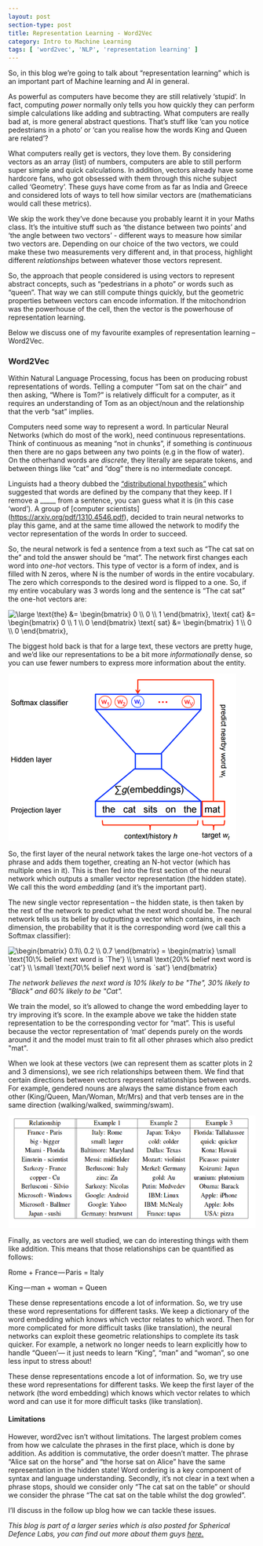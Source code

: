 ```yaml
---
layout: post
section-type: post
title: Representation Learning - Word2Vec
category: Intro to Machine Learning
tags: [ 'word2vec', 'NLP', 'representation learning' ]
---
```



So, in this blog we’re going to talk about “representation learning” which is an important part of Machine learning and AI in general.  

As powerful as computers have become they are still relatively ‘stupid’. In fact, computing *power* normally only tells you how quickly they can perform simple calculations like adding and subtracting. What computers are really bad at, is more general abstract questions. That’s stuff like ‘can you notice pedestrians in a photo’ or ‘can you realise how the words King and Queen are related’?

What computers really get is vectors, they love them. By considering vectors as an array (list) of numbers, computers are able to still perform super simple and quick calculations. In addition, vectors already have some hardcore fans, who got obsessed with them through this niche subject called ‘Geometry’. These guys have come from as far as India and Greece and considered lots of ways to tell how similar vectors are (mathematicians would call these metrics).

We skip the work they’ve done because you probably learnt it in your Maths class. It’s the intuitive stuff such as ‘the distance between two points’ and ‘the angle between two vectors’ - different ways to measure how similar two vectors are. Depending on our choice of the two vectors, we could make these two measurements very different and, in that process, highlight different *relationships* between whatever those vectors represent.

So, the approach that people considered is using vectors to represent abstract concepts, such as “pedestrians in a photo” or words such as “queen”. That way we can still compute things quickly, but the geometric properties between vectors can encode information. If the mitochondrion was the powerhouse of the cell, then the vector is the powerhouse of representation learning.

Below we discuss one of my favourite examples of representation learning – Word2Vec.

### Word2Vec

Within Natural Language Processing, focus has been on producing robust representations of words. Telling a computer “Tom sat on the chair” and then asking, “Where is Tom?” is relatively difficult for a computer, as it requires an understanding of Tom as an object/noun and the relationship that the verb “sat” implies.

Computers need some way to represent a word. In particular Neural Networks (which do most of the work), need continuous representations. Think of continuous as meaning “not in chunks”, if something is *continuous* then there are no gaps between any two points (e.g in the flow of water). On the otherhand words are *discrete*, they literally are separate tokens, and between things like “cat” and “dog” there is no intermediate concept.

Linguists had a theory dubbed the [“distributional hypothesis”](https://en.wikipedia.org/wiki/Distributional_semantics#Distributional_hypothesis) which suggested that words are defined by the company that they keep. If I remove a _____ from a sentence, you can guess what it is (in this case ‘word’).  A group of [computer scientists] (https://arxiv.org/pdf/1310.4546.pdf), decided to train neural networks to play this game, and at the same time allowed the network to modify the vector representation of the words In order to succeed.  

So, the neural network is fed a sentence from a text such as “The cat sat on the” and told the answer should be “mat”. The network first changes each word into *one-hot* vectors. This type of vector is a form of index, and is filled with N zeros, where N is the number of words in the entire vocabulary. The zero which corresponds to the desired word is flipped to a one. So, if my entire vocabulary was 3 words long and the sentence is “The cat sat” the one-hot vectors are:

<img src="https://latex.codecogs.com/gif.latex?\dpi{120}&space;\bg_white&space;\large&space;\text{the}&space;&=&space;\begin{bmatrix}&space;0&space;\\&space;0&space;\\&space;1&space;\end{bmatrix},&space;\text{&space;cat}&space;&=&space;\begin{bmatrix}&space;0&space;\\&space;1&space;\\&space;0&space;\end{bmatrix}&space;\text{&space;sat}&space;&=&space;\begin{bmatrix}&space;1&space;\\&space;0&space;\\&space;0&space;\end{bmatrix}," title="\large \text{the} &= \begin{bmatrix} 0 \\ 0 \\ 1 \end{bmatrix}, \text{ cat} &= \begin{bmatrix} 0 \\ 1 \\ 0 \end{bmatrix} \text{ sat} &= \begin{bmatrix} 1 \\ 0 \\ 0 \end{bmatrix}," />

The biggest hold back is that for a large text, these vectors are pretty huge, and we’d like our representations to be a bit more *informationally* dense, so you can use fewer numbers to express more information about the entity.

![neural network diagram](/img/word2vec.png)

So, the first layer of the neural network takes the large one-hot vectors of a phrase and adds them together, creating an N-hot vector (which has multiple ones in it).  This is then fed into the first section of the neural network which outputs a smaller vector representation (the hidden state). We call this the word *embedding* (and it’s the important part).

The new single vector representation – the hidden state, is then taken by the rest of the network to predict what the next word should be. The neural network tells us its belief by outputting a vector which contains, in each dimension, the probability that it is the corresponding word (we call this a Softmax classifier):

<img src="https://latex.codecogs.com/gif.latex?\inline&space;\dpi{120}&space;\bg_white&space;\begin{bmatrix}&space;0.1\\&space;0.2&space;\\&space;0.7&space;\end{bmatrix}&space;=&space;\begin{matrix}&space;\small&space;\text{10\%&space;belief&space;next&space;word&space;is&space;`The'}&space;\\&space;\small&space;\text{20\%&space;belief&space;next&space;word&space;is&space;`cat'}&space;\\&space;\small&space;\text{70\%&space;belief&space;next&space;word&space;is&space;`sat'}&space;\end{bmatrix}" title="\begin{bmatrix} 0.1\\ 0.2 \\ 0.7 \end{bmatrix} = \begin{matrix} \small \text{10\% belief next word is `The'} \\ \small \text{20\% belief next word is `cat'} \\ \small \text{70\% belief next word is `sat'} \end{bmatrix}" />

*The network believes the next word is 10% likely to be "The", 30% likely to "Black" and 60% likely to be "Cat".*

We train the model, so it’s allowed to change the word embedding layer to try improving it’s score.  In the example above we take the hidden state representation to be the corresponding vector for “mat”. This is useful because the vector representation of ‘mat’ depends purely on the words around it and the model must train to fit all other phrases which also predict "mat".

When we look at these vectors (we can represent them as scatter plots in 2 and 3 dimensions), we see rich relationships between them. We find that certain directions between vectors represent relationships between words. For example, gendered nouns are always the same distance from each other (King/Queen, Man/Woman, Mr/Mrs) and that verb tenses are in the same direction (walking/walked, swimming/swam).

![relations](/img/relations.png)

Finally, as vectors are well studied, we can do interesting things with them like addition. This means that those relationships can be quantified as follows:

Rome + France — Paris = Italy

King — man + woman = Queen

These dense representations encode a lot of information. So, we try use these word representations for different tasks. We keep a dictionary of the word embedding which knows which vector relates to which word. Then for more complicated for more difficult tasks (like translation), the neural networks can exploit these geometric relationships to complete its task quicker. For example, a network no longer needs to learn explicitly how to handle “Queen’— it just needs to learn “King”, “man” and “woman”, so one less input to stress about!

These dense representations encode a lot of information. So, we try use these word representations for different tasks. We keep the first layer of the network (the word embedding) which knows which vector relates to which word and can use it for more difficult tasks (like translation).


#### Limitations

However, word2vec isn’t without limitations. The largest problem comes from how we calculate the phrases in the first place, which is done by addition. As addition is commutative, the order doesn’t matter. The phrase “Alice sat on the horse” and “the horse sat on Alice” have the same representation in the hidden state! Word ordering is a key component of syntax and language understanding. Secondly, it’s not clear in a text when a phrase stops, should we consider only “The cat sat on the table” or should we consider the phrase “The cat sat on the table whilst the dog growled”.

I’ll discuss in the follow up blog how we can tackle these issues.


*This blog is part of a larger series which is also posted for Spherical Defence Labs, you can find out more about them guys* [*here.*](http://sphericaldefence.com/)
